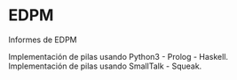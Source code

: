 # EDPM
Informes de EDPM

Implementación de pilas usando Python3 - Prolog - Haskell.
Implementación de pilas usando SmallTalk - Squeak.
